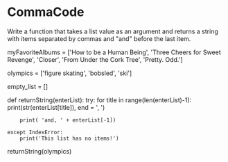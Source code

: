 # CommaCode
Write a function that takes a list value as an argument and returns a string with items separated by commas and "and" before the last item. 

myFavoriteAlbums = ['How to be a Human Being',
                    'Three Cheers for Sweet Revenge',
                    'Closer',
                    'From Under the Cork Tree',
                    'Pretty. Odd.']
                    

olympics = ['figure skating', 'bobsled', 'ski']

empty_list = []

def returnString(enterList):
    try: 
        for title in range(len(enterList)-1):
            print(str(enterList[title]), end = ', ')
    
        print( 'and, ' + enterList[-1])
    
    except IndexError:
        print('This list has no items!')
    

returnString(olympics)
